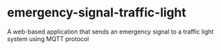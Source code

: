 # emergency-signal-traffic-light
A  web-based application that sends an emergency signal to a traffic light system using MQTT protocol
